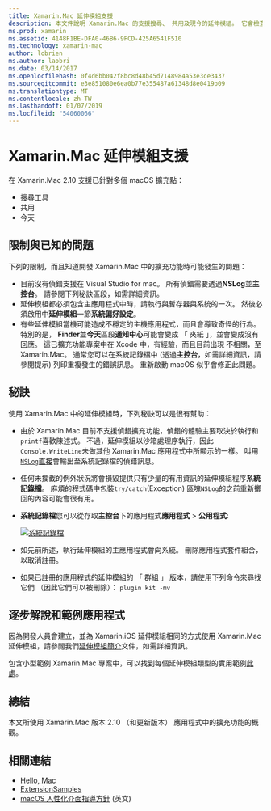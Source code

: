 ```yaml
---
title: Xamarin.Mac 延伸模組支援
description: 本文件說明 Xamarin.Mac 的支援搜尋、 共用及現今的延伸模組。 它會檢查限制與已知的問題，逐步解說和範例應用程式的連結，並提供用於擴充功能的秘訣。
ms.prod: xamarin
ms.assetid: 4148F1BE-DFA0-46B6-9FCD-425A6541F510
ms.technology: xamarin-mac
author: lobrien
ms.author: laobri
ms.date: 03/14/2017
ms.openlocfilehash: 0f4d6bb042f8bc8d48b45d7148984a53e3ce3437
ms.sourcegitcommit: e3e851080e6ea0b77e355487a61348d8e0419b09
ms.translationtype: MT
ms.contentlocale: zh-TW
ms.lasthandoff: 01/07/2019
ms.locfileid: "54060066"
---
```

# <a name="xamarinmac-extension-support"></a>Xamarin.Mac 延伸模組支援

在 Xamarin.Mac 2.10 支援已針對多個 macOS 擴充點：

- 搜尋工具
- 共用
- 今天

<a name="Limitations-and-Known-Issues" />

## <a name="limitations-and-known-issues"></a>限制與已知的問題

下列的限制，而且知道開發 Xamarin.Mac 中的擴充功能時可能發生的問題：

* 目前沒有偵錯支援在 Visual Studio for mac。 所有偵錯需要透過**NSLog**並**主控台**。 請參閱下列秘訣區段，如需詳細資訊。
* 延伸模組都必須包含主應用程式中時，請執行與暫存器與系統的一次。 然後必須啟用中**延伸模組**一節**系統偏好設定**。 
* 有些延伸模組當機可能造成不穩定的主機應用程式，而且會導致奇怪的行為。 特別的是， **Finder**並**今天**區段**通知中心**可能會變成 「 夾紙 」，並會變成沒有回應。 這已擴充功能專案中在 Xcode 中，有經驗，而且目前出現 不相關，至 Xamarin.Mac。 通常您可以在系統記錄檔中 (透過**主控台**，如需詳細資訊，請參閱提示) 列印重複發生的錯誤訊息。 重新啟動 macOS 似乎會修正此問題。

<a name="Tips" />

## <a name="tips"></a>秘訣

使用 Xamarin.Mac 中的延伸模組時，下列秘訣可以是很有幫助：

- 由於 Xamarin.Mac 目前不支援偵錯擴充功能，偵錯的體驗主要取決於執行和`printf`喜歡陳述式。 不過，延伸模組以沙箱處理序執行，因此`Console.WriteLine`未做其他 Xamarin.Mac 應用程式中所顯示的一樣。 叫用[`NSLog`直接](https://gist.github.com/chamons/e2e409013a449cfbe1f2fbe5547f6554)會輸出至系統記錄檔的偵錯訊息。
- 任何未攔截的例外狀況將會損毀提供只有少量的有用資訊的延伸模組程序**系統記錄檔**。 麻煩的程式碼中包裝`try/catch`(Exception) 區塊`NSLog`的之前重新擲回的內容可能會很有用。
- **系統記錄檔**您可以從存取**主控台**下的應用程式**應用程式** > **公用程式**:

    [![](extensions-images/extension02.png "系統記錄檔")](extensions-images/extension02.png#lightbox)
- 如先前所述，執行延伸模組的主應用程式會向系統。 刪除應用程式套件組合，以取消註冊。 
- 如果已註冊的應用程式的延伸模組的 「 群組 」 版本，請使用下列命令來尋找它們 （因此它們可以被刪除）： `plugin kit -mv`


<a name="Walkthrough-and-Sample-App" />

## <a name="walkthrough-and-sample-app"></a>逐步解說和範例應用程式

因為開發人員會建立，並為 Xamarin.iOS 延伸模組相同的方式使用 Xamarin.Mac 延伸模組，請參閱我們[延伸模組簡介](~/ios/platform/extensions.md)文件，如需詳細資訊。

包含小型範例 Xamarin.Mac 專案中，可以找到每個延伸模組類型的實用範例[此處](https://developer.xamarin.com/samples/mac/ExtensionSamples/)。

<a name="Summary" />

## <a name="summary"></a>總結

本文所使用 Xamarin.Mac 版本 2.10 （和更新版本） 應用程式中的擴充功能的概觀。

## <a name="related-links"></a>相關連結

- [Hello, Mac](~/mac/get-started/hello-mac.md)
- [ExtensionSamples](https://developer.xamarin.com/samples/mac/ExtensionSamples/)
- [macOS 人性化介面指導方針](https://developer.apple.com/design/human-interface-guidelines/macos/overview/themes/) \(英文\)
